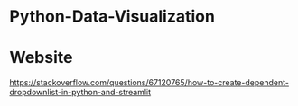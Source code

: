 # Python-Data-Visualization

# Website
 
https://stackoverflow.com/questions/67120765/how-to-create-dependent-dropdownlist-in-python-and-streamlit
